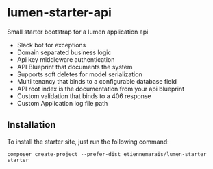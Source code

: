 # lumen-starter-api
Small starter bootstrap for a lumen application api


- Slack bot for exceptions
- Domain separated business logic
- Api key middleware authentication
- API Blueprint that documents the system
- Supports soft deletes for model serialization 
- Multi tenancy that binds to a configurable database field
- API root index is the documentation from your api blueprint
- Custom validation that binds to a 406 response
- Custom Application log file path

## Installation

To install the starter site, just run the following command:

```
composer create-project --prefer-dist etiennemarais/lumen-starter starter
```

